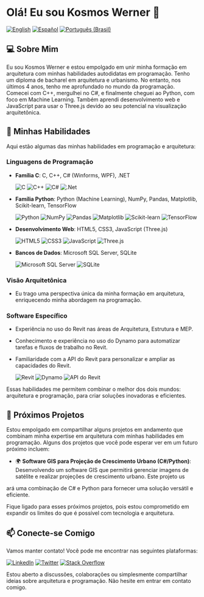 # Olá! Eu sou Kosmos Werner 👋

[![English](https://img.shields.io/badge/Read%20this%20README%20in-English-red?style=for-the-badge)](https://github.com/KosmosWerner/KosmosWerner/blob/main/README.md)
[![Español](https://img.shields.io/badge/Lee%20este%20README%20en-Espa%C3%B1ol-ccb800?style=for-the-badge)](https://github.com/KosmosWerner/KosmosWerner/blob/main/README.es-ES.md)
[![Português (Brasil)](https://img.shields.io/badge/Leia%20este%20README%20em-Portugu%C3%AAs%20(Brasil)-36a834?style=for-the-badge)](https://github.com/KosmosWerner/KosmosWerner/blob/main/README.pt-BR.md)

## 💻 Sobre Mim

Eu sou Kosmos Werner e estou empolgado em unir minha formação em arquitetura com minhas habilidades autodidatas em programação. Tenho um diploma de bacharel em arquitetura e urbanismo. No entanto, nos últimos 4 anos, tenho me aprofundado no mundo da programação. Comecei com C++, mergulhei no C#, e finalmente cheguei ao Python, com foco em Machine Learning. Também aprendi desenvolvimento web e JavaScript para usar o Three.js devido ao seu potencial na visualização arquitetônica.

## 🚀 Minhas Habilidades

Aqui estão algumas das minhas habilidades em programação e arquitetura:

### Linguagens de Programação
- **Família C**: C, C++, C# (Winforms, WPF), .NET
  
  ![C](https://img.shields.io/badge/c-%2300599C.svg?style=for-the-badge&logo=c&logoColor=white)
  ![C++](https://img.shields.io/badge/c++-%2300599C.svg?style=for-the-badge&logo=c%2B%2B&logoColor=white)
  ![C#](https://img.shields.io/badge/c%23-%23239120.svg?style=for-the-badge&logo=c-sharp&logoColor=white)
  ![.Net](https://img.shields.io/badge/.NET-5C2D91?style=for-the-badge&logo=.net&logoColor=white)

- **Família Python**: Python (Machine Learning), NumPy, Pandas, Matplotlib, Scikit-learn, TensorFlow
  
  ![Python](https://img.shields.io/badge/python-3670A0?style=for-the-badge&logo=python&logoColor=ffdd54)
  ![NumPy](https://img.shields.io/badge/numpy-%23013243.svg?style=for-the-badge&logo=numpy&logoColor=white)
  ![Pandas](https://img.shields.io/badge/pandas-%23150458.svg?style=for-the-badge&logo=pandas&logoColor=white)
  ![Matplotlib](https://img.shields.io/badge/Matplotlib-%23ffffff.svg?style=for-the-badge&logo=Matplotlib&logoColor=black)
  ![Scikit-learn](https://img.shields.io/badge/scikit--learn-%23F7931E.svg?style=for-the-badge&logo=scikit-learn&logoColor=white)
  ![TensorFlow](https://img.shields.io/badge/TensorFlow-%23FF6F00.svg?style=for-the-badge&logo=TensorFlow&logoColor=white)

- **Desenvolvimento Web**: HTML5, CSS3, JavaScript (Three.js)
  
  ![HTML5](https://img.shields.io/badge/html5-%23E34F26.svg?style=for-the-badge&logo=html5&logoColor=white)
  ![CSS3](https://img.shields.io/badge/css3-%231572B6.svg?style=for-the-badge&logo=css3&logoColor=white)
  ![JavaScript](https://img.shields.io/badge/javascript-%23323330.svg?style=for-the-badge&logo=javascript&logoColor=%23F7DF1E)
  ![Three.js](https://img.shields.io/badge/threejs-black?style=for-the-badge&logo=three.js&logoColor=white)

- **Bancos de Dados**: Microsoft SQL Server, SQLite
  
  ![Microsoft SQL Server](https://img.shields.io/badge/Microsoft%20SQL%20Server-CC2927?style=for-the-badge&logo=microsoft%20sql%20server&logoColor=white)
  ![SQLite](https://img.shields.io/badge/sqlite-%2307405e.svg?style=for-the-badge&logo=sqlite&logoColor=white)

### Visão Arquitetônica
- Eu trago uma perspectiva única da minha formação em arquitetura, enriquecendo minha abordagem na programação.

### Software Específico
- Experiência no uso do Revit nas áreas de Arquitetura, Estrutura e MEP.
- Conhecimento e experiência no uso do Dynamo para automatizar tarefas e fluxos de trabalho no Revit.
- Familiaridade com a API do Revit para personalizar e ampliar as capacidades do Revit.
  
  ![Revit](https://img.shields.io/badge/Revit-%23007ACC.svg?style=for-the-badge&logo=Autodesk&logoColor=white)
  ![Dynamo](https://img.shields.io/badge/Dynamo-red.svg?style=for-the-badge&logo=Autodesk&logoColor=white)
  ![API do Revit](https://img.shields.io/badge/API%20do%20Revit-%23323330.svg?style=for-the-badge&logo=Autodesk&logoColor=white)

Essas habilidades me permitem combinar o melhor dos dois mundos: arquitetura e programação, para criar soluções inovadoras e eficientes.

## 🌟 Próximos Projetos

Estou empolgado em compartilhar alguns projetos em andamento que combinam minha expertise em arquitetura com minhas habilidades em programação. Alguns dos projetos que você pode esperar ver em um futuro próximo incluem:

- 🌍 **Software GIS para Projeção de Crescimento Urbano (C#/Python)**: Desenvolvendo um software GIS que permitirá gerenciar imagens de satélite e realizar projeções de crescimento urbano. Este projeto us

ará uma combinação de C# e Python para fornecer uma solução versátil e eficiente.

Fique ligado para esses próximos projetos, pois estou comprometido em expandir os limites do que é possível com tecnologia e arquitetura.

## 📫 Conecte-se Comigo

Vamos manter contato! Você pode me encontrar nas seguintes plataformas:

[![LinkedIn](https://img.shields.io/badge/LinkedIn-%230077B5.svg?style=for-the-badge&logo=linkedin&logoColor=white)](https://linkedin.com/in/kosmos-werner-heisenberg)
[![Twitter](https://img.shields.io/badge/Twitter-%231DA1F2.svg?style=for-the-badge&logo=Twitter&logoColor=white)](https://twitter.com/kosmos_werner) 
[![Stack Overflow](https://img.shields.io/badge/-Stackoverflow-FE7A16?style=for-the-badge&logo=stack-overflow&logoColor=white)](https://stackoverflow.com/users/21495929)

Estou aberto a discussões, colaborações ou simplesmente compartilhar ideias sobre arquitetura e programação. Não hesite em entrar em contato comigo.
